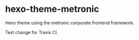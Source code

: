 # hexo-theme-metronic
Hexo theme using the metronic corporate frontend framework.

Test change for Travis CI.

